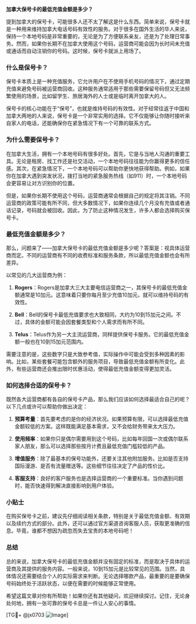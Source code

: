 **加拿大保号卡的最低充值金额是多少？**

提到加拿大的保号卡，可能很多人还不太了解这是什么东西。简单来说，保号卡就是一种用来维持加拿大电话号码有效性的服务。对于很多在国外生活的华人来说，保持一个本地号码是非常重要的，无论是为了方便联系亲友，还是为了处理日常事务。然而，如果你长期不在加拿大使用这个号码，运营商可能会因为长时间未充值或通话而自动注销你的号码。这时候，保号卡就派上用场了。

### 什么是保号卡？

保号卡本质上是一种充值服务，它允许用户在不使用手机号码的情况下，通过定期充值来避免号码被运营商回收。这种服务通常适用于那些需要保留号码但又无法频繁使用的场景，比如留学生、旅居海外的人士或是临时离开加拿大的人。

保号卡的核心功能在于“保号”，也就是维持号码的有效性。对于经常往返于中国和加拿大两地的人来说，保号卡是一个非常实用的选择。它不仅能够让你随时接听来自家人的电话，还能确保你在紧急情况下有一个可靠的联系方式。

### 为什么需要保号卡？

在加拿大生活，拥有一个本地号码有很多好处。首先，它是与当地人沟通的重要工具。无论是租房、找工作还是社交活动，一个本地号码往往能为你赢得更多的信任感。其次，在紧急情况下，一个本地号码可以帮助你更快地获得帮助。例如，如果你在加拿大遇到突发状况，拨打当地的紧急服务热线（如911）时，一个本地号码会更容易让对方识别你的位置。

但是，如果你长期不使用这个号码，运营商通常会根据自己的规定将其注销。不同运营商的政策可能有所不同，但大多数情况下，如果你连续几个月没有充值或者通话记录，号码就会被回收。因此，为了防止这种情况发生，许多人都会选择购买保号卡。

### 最低充值金额是多少？

那么，问题来了——加拿大保号卡的最低充值金额是多少呢？答案是：视具体运营商而定。不同的运营商有不同的收费标准和服务条款，所以最低充值金额也会有所差异。

以常见的几大运营商为例：

1. **Rogers**：Rogers是加拿大三大主要电信运营商之一，其保号卡的最低充值金额通常是10加元。这意味着只要你每月至少充值10加元，就可以维持号码的有效性。

2. **Bell**：Bell的保号卡最低充值要求也大致相同，大约为10到15加元之间。不过，具体的金额可能会因套餐类型和个人需求而有所不同。

3. **Telus**：Telus作为另一大主流运营商，同样提供保号卡服务。它的最低充值金额一般也在10到15加元范围内。

需要注意的是，这些数字只是大致参考值，实际操作中可能会受到多种因素的影响。比如，某些套餐可能包含额外的服务项目，导致最低充值金额有所变化。此外，有些运营商还会推出限时优惠活动，使得最低充值金额变得更加灵活。

### 如何选择合适的保号卡？

既然各大运营商都有各自的保号卡产品，那么我们应该如何选择最适合自己的呢？以下几点或许可以帮助你做出决定：

1. **预算考量**：首先要考虑的是你的经济状况。如果预算有限，可以选择最低充值金额较低的方案。这样既能满足基本需求，又不会给财务带来太大压力。

2. **使用频率**：如果你只是偶尔需要用到这个号码，比如每年回国一次或偶尔联系家人朋友，那么可以选择那些按月计费且最低充值门槛较低的产品。

3. **增值服务**：除了最基本的保号功能外，还要关注其他附加服务。比如是否支持国际漫游、是否有流量赠送等。这些细节往往决定了产品的性价比。

4. **客服支持**：良好的客户服务也是选择运营商的一个重要标准。当你遇到问题时，能否快速得到解决直接影响到用户体验。

### 小贴士

在购买保号卡之前，建议先仔细阅读相关条款，特别是关于最低充值金额、有效期以及续约方式的部分。此外，还可以通过官方渠道咨询客服人员，获取更准确的信息。毕竟，谁都不想因为疏忽而失去宝贵的本地号码吧！

### 总结

总的来说，加拿大保号卡的最低充值金额并没有固定的标准，而是取决于具体的运营商及其提供的服务内容。一般来说，10到15加元是比较常见的范围。当然，具体情况还需要结合个人的实际需求来判断。无论选择哪款产品，最重要的是要确保号码始终处于活跃状态，以便在需要的时候能够正常使用。

希望这篇文章对你有所帮助！如果你还有其他疑问，欢迎继续探讨。记住，无论身处何地，拥有一张可靠的保号卡总是一件让人安心的事情。

[TG💪+ @jx0703 ![Image](https://github.com/user-attachments/assets/dbca1d08-cadb-493c-b0ec-ad6f7a83f270)]